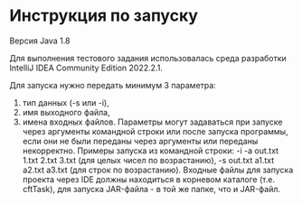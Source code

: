 # Инструкция по запуску

Версия Java 1.8

Для выполнения тестового задания использовалась среда разработки IntelliJ IDEA Community Edition 2022.2.1.

Для запуска нужно передать минимум 3 параметра: 
1. тип данных (-s или -i), 
2. имя выходного файла, 
3. имена входных файлов.
Параметры могут задаваться при запуске через аргументы командной строки или после запуска программы, если они не были переданы через аргументы или переданы некорректно.
Примеры запуска из командной строки:
-i -a out.txt 1.txt 2.txt 3.txt (для целых чисел по возрастанию),
-s out.txt a1.txt a2.txt a3.txt (для строк по возрастанию).
Входные файлы для запуска проекта через IDE должны находиться в корневом каталоге (т.е. cftTask), для запуска JAR-файла - в той же папке, что и JAR-файл.
